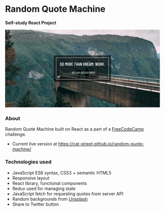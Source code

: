# Random Quote Machine
**Self-study React Project**

![Quote Machine Preview](./public/gh-quotes.png)

### About

Random Quote Machine built on React as a part of a [FreeCodeCamp](https://www.freecodecamp.org/) challenge.
* Current live version at https://cat-street.github.io/random-quote-machine/

### Technologies used

* JavaScript ES6 syntax, CSS3 + semantic HTML5
* Responsive layout
* React library, functional components
* Redux used for managing state
* JavaScript fetch for requesting quotes from server API
* Random backgrounds from [Unsplash](https://unsplash.com/)
* Share to Twitter button
